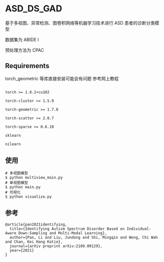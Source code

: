 # ASD_DS_GAD

基于多视图、异常检测、图卷积网络等机器学习技术进行 ASD 患者的诊断分类模型

数据集为 ABIDE I

预处理方法为 CPAC

## Requirements

torch_geometric 等库直接安装可能会有问题 参考网上教程

```

torch >= 1.8.1+cu102

torch-cluster >= 1.5.9

torch-geometric >= 1.7.0

torch-scatter >= 2.0.7

torch-sparse >= 0.6.10

sklearn

nilearn

```

## 使用

```
# 多视图模型
$ python multiview_main.py
# 单视图模型
$ python main.py
# 可视化
$ python visualize.py
```

## 参考

```
@article{pan2021identifying,
  title={Identifying Autism Spectrum Disorder Based on Individual-Aware Down-Sampling and Multi-Modal Learning},
  author={Pan, Li and Liu, Jundong and Shi, Mingqin and Wong, Chi Wah and Chan, Kei Hang Katie},
  journal={arXiv preprint arXiv:2109.09129},
  year={2021}
}
```

